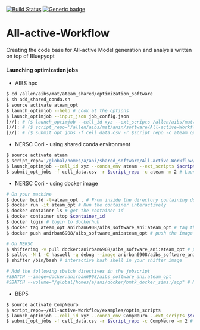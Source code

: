 [![Build Status](https://travis-ci.com/anirban6908/All-active-Workflow.svg?token=93Twb9jDYFzVNoM9gSjr&branch=master)](https://travis-ci.com/anirban6908/All-active-Workflow)
[![Generic badge](https://img.shields.io/badge/License-Allen_Institute-yellow.svg)](https://alleninstitute.org/legal/terms-use/)


# All-active-Workflow
Creating the code base for All-active Model generation and analysis written on top of Bluepyopt

#### Launching optimization jobs
* AIBS hpc
```sh
$ cd /allen/aibs/mat/ateam_shared/optimization_software
$ sh add_shared_conda.sh
$ source activate ateam_opt
$ launch_optimjob --help # Look at the options
$ launch_optimjob --input_json job_config.json 
[//]: # ($ launch_optimjob --cell_id xyz --ext_scripts /allen/aibs/mat/anin/software/All-active-Workflow/examples/optim_scripts --me_type ME_Exc_1 # launch jobs by passing me type)
[//]: # ($ script_repo='/allen/aibs/mat/anin/software/All-active-Workflow/examples/optim_scripts')
[//]: # ($ submit_opt_jobs -f cell_data.csv -r $script_repo -c ateam_opt -m 2 # Launching multiple jobs from a csv file)

```
* NERSC Cori - using shared conda environment
```sh
$ source activate ateam
$ script_repo='/global/homes/a/ani/shared_software/All-active-Workflow/examples/optim_scripts'
$ launch_optimjob --cell_id xyz --conda_env ateam --ext_scripts $script_repo 
$ submit_opt_jobs -f cell_data.csv -r $script_repo -c ateam -m 2 # Launching multiple jobs from a csv file
```
* NERSC Cori - using docker image
```sh
# On your machine 
$ docker build -t=ateam_opt . # From inside the directory containing dockerfile
$ docker run -it ateam_opt # Run the container interactively
$ docker container ls # get the container id
$ docker container stop $container_id
$ docker login # login to dockerhub
$ docker tag ateam_opt anirban6908/aibs_software_ani:ateam_opt # tag the image for upload
$ docker push anirban6908/aibs_software_ani:ateam_opt # push the image

# On NERSC
$ shifterimg -v pull docker:anirban6908/aibs_software_ani:ateam_opt # pull the image (only needs to be done once)
$ salloc -N 1 -C haswell -q debug --image anirban6908/aibs_software_ani:ateam_opt --volume="/global/homes/a/ani/docker/bmtk_docker_sims:/app" # Run the image interactively
$ shifter /bin/bash # interactive bash shell in your shifter image

# Add the following sbatch directives in the jobscript
#SBATCH --image=docker:anirban6908/aibs_software_ani:ateam_opt
#SBATCH --volume="/global/homes/a/ani/docker/bmtk_docker_sims:/app" # Mounting the current directory to the image volume
``` 
* BBP5
```sh
$ source activate CompNeuro
$ script_repo=~/All-active-Workflow/examples/optim_scripts
$ launch_optimjob --cell_id xyz --conda_env CompNeuro --ext_scripts $script_repo 
$ submit_opt_jobs -f cell_data.csv -r $script_repo -c CompNeuro -m 2 # Launching multiple jobs from a csv file
```


